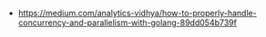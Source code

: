 - https://medium.com/analytics-vidhya/how-to-properly-handle-concurrency-and-parallelism-with-golang-89dd054b739f